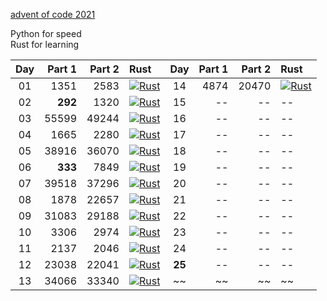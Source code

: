 [advent of code 2021](https://adventofcode.com/)

Python for speed  
Rust for learning  


| Day | Part 1 | Part 2 | Rust | Day | Part 1 | Part 2 | Rust |
|:---:|---:|---:|:---|:---:|---:|---:|:---|
|01|1351|2583|[![Rust](https://github.com/kelseyduffy/aoc-2021/actions/workflows/rust_day01.yml/badge.svg)](https://github.com/kelseyduffy/aoc-2021/actions/workflows/rust_day01.yml)|14|4874|20470|[![Rust](https://github.com/kelseyduffy/aoc-2021/actions/workflows/rust_day14.yml/badge.svg)](https://github.com/kelseyduffy/aoc-2021/actions/workflows/rust_day14.yml)|
|02|__292__|1320|[![Rust](https://github.com/kelseyduffy/aoc-2021/actions/workflows/rust_day02.yml/badge.svg)](https://github.com/kelseyduffy/aoc-2021/actions/workflows/rust_day02.yml)|15|--|--|--|
|03|55599|49244|[![Rust](https://github.com/kelseyduffy/aoc-2021/actions/workflows/rust_day03.yml/badge.svg)](https://github.com/kelseyduffy/aoc-2021/actions/workflows/rust_day03.yml)|16|--|--|--|
|04|1665|2280|[![Rust](https://github.com/kelseyduffy/aoc-2021/actions/workflows/rust_day04.yml/badge.svg)](https://github.com/kelseyduffy/aoc-2021/actions/workflows/rust_day04.yml)|17|--|--|--|
|05|38916|36070|[![Rust](https://github.com/kelseyduffy/aoc-2021/actions/workflows/rust_day05.yml/badge.svg)](https://github.com/kelseyduffy/aoc-2021/actions/workflows/rust_day05.yml)|18|--|--|--|
|06|__333__|7849|[![Rust](https://github.com/kelseyduffy/aoc-2021/actions/workflows/rust_day06.yml/badge.svg)](https://github.com/kelseyduffy/aoc-2021/actions/workflows/rust_day06.yml)|19|--|--|--|
|07|39518|37296|[![Rust](https://github.com/kelseyduffy/aoc-2021/actions/workflows/rust_day07.yml/badge.svg)](https://github.com/kelseyduffy/aoc-2021/actions/workflows/rust_day07.yml)|20|--|--|--|
|08|1878|22657|[![Rust](https://github.com/kelseyduffy/aoc-2021/actions/workflows/rust_day08.yml/badge.svg)](https://github.com/kelseyduffy/aoc-2021/actions/workflows/rust_day08.yml)|21|--|--|--|
|09|31083|29188|[![Rust](https://github.com/kelseyduffy/aoc-2021/actions/workflows/rust_day09.yml/badge.svg)](https://github.com/kelseyduffy/aoc-2021/actions/workflows/rust_day09.yml)|22|--|--|--|
|10|3306|2974|[![Rust](https://github.com/kelseyduffy/aoc-2021/actions/workflows/rust_day10.yml/badge.svg)](https://github.com/kelseyduffy/aoc-2021/actions/workflows/rust_day10.yml)|23|--|--|--|
|11|2137|2046|[![Rust](https://github.com/kelseyduffy/aoc-2021/actions/workflows/rust_day11.yml/badge.svg)](https://github.com/kelseyduffy/aoc-2021/actions/workflows/rust_day11.yml)|24|--|--|--|
|12|23038|22041|[![Rust](https://github.com/kelseyduffy/aoc-2021/actions/workflows/rust_day12.yml/badge.svg)](https://github.com/kelseyduffy/aoc-2021/actions/workflows/rust_day12.yml)|__25__|--|--|--|
|13|34066|33340|[![Rust](https://github.com/kelseyduffy/aoc-2021/actions/workflows/rust_day13.yml/badge.svg)](https://github.com/kelseyduffy/aoc-2021/actions/workflows/rust_day13.yml)|~~|~~|~~|~~|